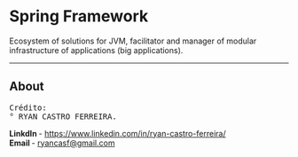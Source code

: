 # Spring Framework
Ecosystem of solutions for JVM, facilitator and manager of modular infrastructure of applications (big applications).
<hr />

## About
<pre>
Crédito:
° RYAN CASTRO FERREIRA.
</pre>
<b>LinkdIn </b>- https://www.linkedin.com/in/ryan-castro-ferreira/ <br>
<b>Email </b>- ryancasf@gmail.com <br> <br>
